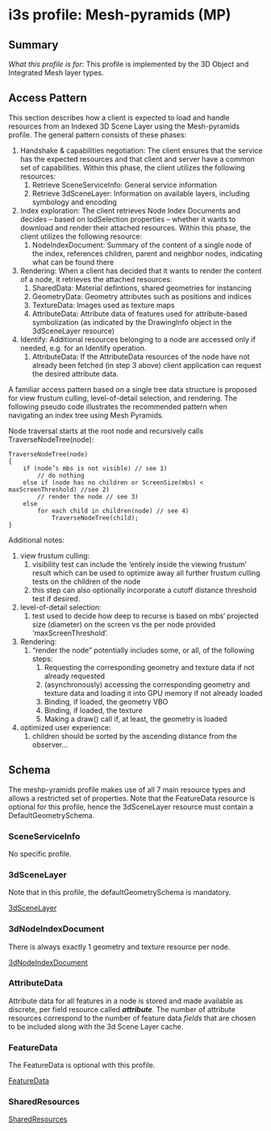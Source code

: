 # i3s profile: Mesh-pyramids (MP)

## Summary

*What this profile is for:* This profile is implemented by the 3D Object and Integrated Mesh layer types.

## Access Pattern

<p>This section describes how a client is expected to load and handle resources from an Indexed 3D Scene Layer using the Mesh-pyramids profile.
The general pattern consists of these phases:</p>

1.	Handshake & capabilities negotiation: The client ensures that the service has the expected resources and that client and server have a common set of capabilities. Within this phase, the client utilizes the following resources:
    1.	Retrieve SceneServiceInfo: General service information
    1.	Retrieve 3dSceneLayer: Information on available layers, including symbology and encoding
1.	Index exploration: The client retrieves Node Index Documents and decides – based on lodSelection properties – whether it wants to download and render their attached resources. Within this phase, the client utilizes the following resource:
    1.	NodeIndexDocument: Summary of the content of a single node of the index, references children, parent and neighbor nodes, indicating what can be found there
1.	Rendering: When a client has decided that it wants to render the content of a node, it retrieves the attached resources:
    1.	SharedData: Material defintions, shared geometries for instancing
    1.	GeometryData: Geometry attributes such as positions and indices
    1.	TextureData: Images used as texture maps
    1.	AttributeData: Attribute data of features used for attribute-based symbolization (as indicated by the DrawingInfo object in the 3dSceneLayer resource)
1.	Identify: Additional resources belonging to a node are accessed only if needed, e.g. for an Identify operation.
    1.	AttributeData: If the AttributeData resources of the node have not already been fetched (in step 3 above) client application can request the desired attribute data.

A familiar access pattern  based on a single tree data structure is proposed for view frustum culling, level-of-detail selection, and rendering. The following pseudo code illustrates the recommended pattern when navigating an index tree using Mesh Pyramids.

Node traversal starts at the root node and recursively calls TraverseNodeTree(node):

    TraverseNodeTree(node)
    {
        if (node’s mbs is not visible) // see 1)
            // do nothing
        else if (node has no children or ScreenSize(mbs) < maxScreenThreshold) //see 2)
            // render the node // see 3)
        else
            for each child in children(node) // see 4)
                TraverseNodeTree(child);
    }

Additional notes:

1. view frustum culling:
    1. visibility test can include the ‘entirely inside the viewing frustum’ result which can be used to optimize away all further frustum culling tests on the children of the node
    1. this step can also optionally incorporate a cutoff distance threshold test  if desired.
2. level-of-detail selection:
    1. test used to decide how deep to recurse is based on mbs‘ projected size (diameter) on the screen vs the per node provided  ‘maxScreenThreshold’.
3. Rendering:
    1. “render the node” potentially includes some, or all, of the following steps:
        1. Requesting the corresponding geometry and texture data if not already requested
        1. (asynchronously) accessing the corresponding geometry and texture data and loading it into GPU memory if not already loaded
        1. Binding, if loaded, the geometry VBO
        1. Binding, if loaded, the texture
        1. Making a draw() call if, at least, the geometry is loaded
1. optimized user experience:
    1. children should be sorted by the ascending distance from the observer…

## Schema

The meshp-yramids profile makes use of all 7 main resource types and allows a restricted set of properties. Note that the FeatureData resource is optional for this profile, hence the 3dSceneLayer resource must contain a DefaultGeometrySchema.

### SceneServiceInfo

No specific profile.

### 3dSceneLayer

Note that in this profile, the defaultGeometrySchema is mandatory.

[3dSceneLayer](./rules/docs/3dSceneLayerRules.html)

### 3dNodeIndexDocument

There is always exactly 1 geometry and texture resource per node.

[3dNodeIndexDocument](./rules/docs/3dNodeIndexDocumentRules.html)

### AttributeData

Attribute data for all features in a node is stored and made available as discrete, per field resource called **_attribute_**. The number of attribute resources correspond to the number of feature data <em>fields</em> that are chosen to be included along with the 3d Scene Layer cache.  

### FeatureData

The FeatureData is optional with this profile.

[FeatureData](./rules/docs/FeatureDataRules.html)

### SharedResources

[SharedResources](./rules/docs/SharedResourceRules.html)
